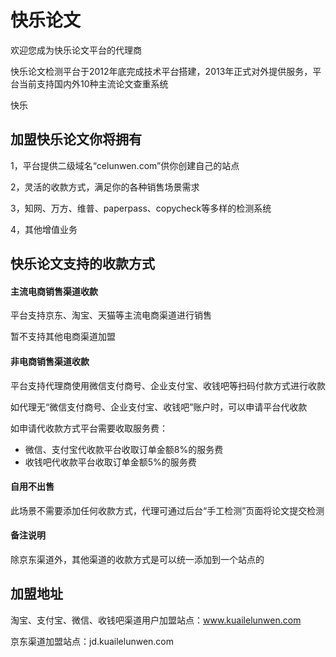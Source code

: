 # 快乐论文

欢迎您成为快乐论文平台的代理商

快乐论文检测平台于2012年底完成技术平台搭建，2013年正式对外提供服务，平台当前支持国内外10种主流论文查重系统

快乐

## 加盟快乐论文你将拥有

1，平台提供二级域名“celunwen.com”供你创建自己的站点

2，灵活的收款方式，满足你的各种销售场景需求

3，知网、万方、维普、paperpass、copycheck等多样的检测系统

4，其他增值业务

## 快乐论文支持的收款方式

#### 主流电商销售渠道收款

平台支持京东、淘宝、天猫等主流电商渠道进行销售

暂不支持其他电商渠道加盟

#### 非电商销售渠道收款

平台支持代理商使用微信支付商号、企业支付宝、收钱吧等扫码付款方式进行收款

如代理无“微信支付商号、企业支付宝、收钱吧”账户时，可以申请平台代收款

如申请代收款方式平台需要收取服务费：

* 微信、支付宝代收款平台收取订单金额8%的服务费
* 收钱吧代收款平台收取订单金额5%的服务费

#### 自用不出售

此场景不需要添加任何收款方式，代理可通过后台“手工检测”页面将论文提交检测

#### 备注说明

除京东渠道外，其他渠道的收款方式是可以统一添加到一个站点的

## 加盟地址

淘宝、支付宝、微信、收钱吧渠道用户加盟站点：www.kuailelunwen.com

京东渠道加盟站点：jd.kuailelunwen.com

